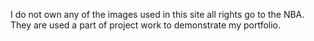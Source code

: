 I do not own any of the images used in this site all rights go to the NBA. They are used a part of project work to demonstrate my portfolio.